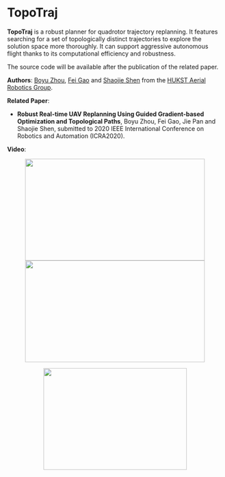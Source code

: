 # TopoTraj

__TopoTraj__ is a robust planner for quadrotor trajectory replanning. It features searching for a set of topologically distinct trajectories to explore the solution space more thoroughly. It can support aggressive autonomous flight thanks to its computational efficiency and robustness. 

The source code will be available after the publication of the related paper.

__Authors__: [Boyu Zhou](http://boyuzhou.net), [Fei Gao](https://ustfei.com/) and [Shaojie Shen](http://uav.ust.hk/group/) from the [HUKST Aerial Robotics Group](http://uav.ust.hk/).

__Related Paper__:
- __Robust Real-time UAV Replanning Using Guided Gradient-based Optimization and Topological Paths__, Boyu Zhou, Fei Gao, Jie Pan and Shaojie Shen, submitted to 2020 IEEE International Conference on Robotics and Automation (ICRA2020).

__Video__:

<!-- add some gif of the paper video: -->
<p align="center">
  <img src="indoor.gif" width = "420" height = "237"/>
<!-- </p> -->

<!-- <p align="center"> -->
  <img src="outdoor.gif" width = "420" height = "237"/>
</p>

<p align="center">
  <img src="sim.gif" width = "335" height = "237"/>
</p>



